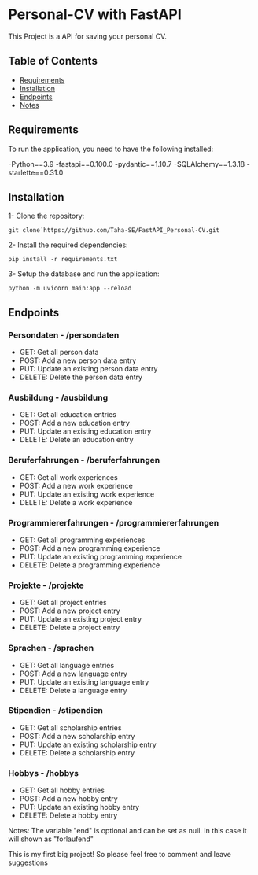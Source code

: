 ﻿# Personal-CV with FastAPI
This Project is a API for saving your personal CV.

## Table of Contents
- [Requirements](#requirments)
- [Installation](#installation)
- [Endpoints](#endpoints)
- [Notes](#notes)

## Requirements
To run the application, you need to have the following installed:

-Python==3.9
-fastapi==0.100.0
-pydantic==1.10.7
-SQLAlchemy==1.3.18
-starlette==0.31.0

## Installation
1- Clone the repository:
~~~
git clone´https://github.com/Taha-SE/FastAPI_Personal-CV.git
~~~
2- Install the required dependencies:
~~~
pip install -r requirements.txt
~~~
3- Setup the database and run the application:
~~~
python -m uvicorn main:app --reload
~~~

## Endpoints
### Persondaten - /persondaten
- GET: Get all person data
- POST: Add a new person data entry
- PUT: Update an existing person data entry
- DELETE: Delete the person data entry

### Ausbildung - /ausbildung
- GET: Get all education entries
- POST: Add a new education entry
- PUT: Update an existing education entry
- DELETE: Delete an education entry

### Beruferfahrungen - /beruferfahrungen
- GET: Get all work experiences
- POST: Add a new work experience
- PUT: Update an existing work experience
- DELETE: Delete a work experience

### Programmiererfahrungen - /programmiererfahrungen
- GET: Get all programming experiences
- POST: Add a new programming experience
- PUT: Update an existing programming experience
- DELETE: Delete a programming experience

### Projekte - /projekte
- GET: Get all project entries
- POST: Add a new project entry
- PUT: Update an existing project entry
- DELETE: Delete a project entry

### Sprachen - /sprachen
- GET: Get all language entries
- POST: Add a new language entry
- PUT: Update an existing language entry
- DELETE: Delete a language entry

### Stipendien - /stipendien
- GET: Get all scholarship entries
- POST: Add a new scholarship entry
- PUT: Update an existing scholarship entry
- DELETE: Delete a scholarship entry

### Hobbys - /hobbys
- GET: Get all hobby entries
- POST: Add a new hobby entry
- PUT: Update an existing hobby entry
- DELETE: Delete a hobby entry


Notes:
The variable "end" is optional and can be set as null. In this case it will shown as "forlaufend"

This is my first big project! So please feel free to comment and leave suggestions 
  


  
